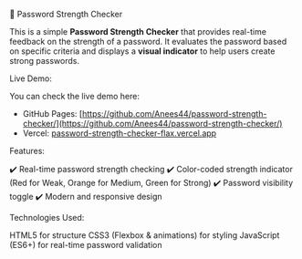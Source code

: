 🔐 Password Strength Checker

This is a simple **Password Strength Checker** that provides real-time feedback on the strength of a password. It evaluates the password based on specific criteria and displays a **visual indicator** to help users create strong passwords.

Live Demo:

You can check the live demo here:  
- GitHub Pages: [https://github.com/Anees44/password-strength-checker/](https://github.com/Anees44/password-strength-checker/)
- Vercel: [password-strength-checker-flax.vercel.app](password-strength-checker-flax.vercel.app)


 Features:
 
✔️ Real-time password strength checking
✔️ Color-coded strength indicator (Red for Weak, Orange for Medium, Green for Strong)
✔️ Password visibility toggle
✔️ Modern and responsive design


Technologies Used:

HTML5 for structure
CSS3 (Flexbox & animations) for styling
JavaScript (ES6+) for real-time password validation
